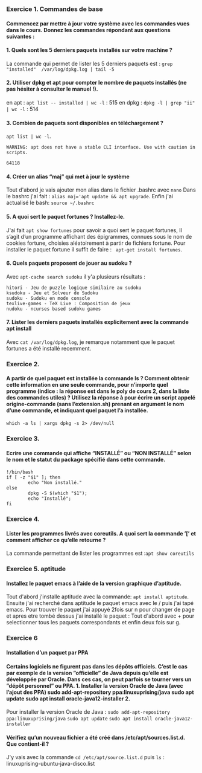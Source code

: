 ### Exercice 1. Commandes de base


#### Commencez par mettre à jour votre système avec les commandes vues dans le cours. Donnez les commandes répondant aux questions suivantes :

#### 1. Quels sont les 5 derniers paquets installés sur votre machine ?

La commande qui permet de lister les 5 derniers paquets est : `grep "installed"  /var/log/dpkg.log | tail -5`

#### 2. Utiliser dpkg et apt pour compter le nombre de paquets installés (ne pas hésiter à consulter le manuel !).
en apt : `apt list -- installed | wc -l` : 515
en dpkg : `dpkg -l | grep "ii" | wc -l` : 514

#### 3. Combien de paquets sont disponibles en téléchargement ?
`apt list | wc -l`.
```
WARNING: apt does not have a stable CLI interface. Use with caution in scripts.

64118
```
#### 4. Créer un alias “maj” qui met à jour le système
Tout d'abord je vais ajouter mon alias dans le fichier .bashrc avec `nano` 
Dans le bashrc j'ai fait : `alias maj='apt update && apt upgrade`.
Enfin j'ai actualisé le bash: `source ~/.bashrc`

#### 5. A quoi sert le paquet fortunes ? Installez-le.
J'ai fait `apt show fortunes` pour savoir a quoi sert le paquet fortunes,  Il s’agit d’un programme affichant des épigrammes, connues sous le nom de cookies fortune, choisies aléatoirement à partir de fichiers fortune.
Pour installer le paquet fortune il suffit de faire : ` apt-get install fortunes`.

#### 6. Quels paquets proposent de jouer au sudoku ?
Avec `apt-cache search sudoku` il y'a plusieurs résultats :

```
hitori - Jeu de puzzle logique similaire au sudoku
ksudoku - Jeu et Solveur de Sudoku
sudoku - Sudoku en mode console
texlive-games - TeX Live : Composition de jeux
nudoku - ncurses based sudoku games
```

#### 7. Lister les derniers paquets installés explicitement avec la commande apt install

Avec `cat /var/log/dpkg.log`, je remarque notamment que le paquet fortunes a été installé recemment.

### Exercice 2.
#### A partir de quel paquet est installée la commande ls ? Comment obtenir cette information en une seule commande, pour n’importe quel programme (indice : la réponse est dans le poly de cours 2, dans la liste des commandes utiles) ? Utilisez la réponse à pour écrire un script appelé origine-commande (sans l’extension.sh) prenant en argument le nom d’une commande, et indiquant quel paquet l’a installée.
`which -a ls | xargs dpkg -s 2> /dev/null`

### Exercice 3.
#### Ecrire une commande qui affiche “INSTALLÉ” ou “NON INSTALLÉ” selon le nom et le statut du package spécifié dans cette commande.

```
!/bin/bash
if [ -z "$1" ]; then
        echo "Non installé."
else
        dpkg -S $(which "$1");
        echo "Installé";
fi
```

### Exercice 4.
#### Lister les programmes livrés avec coreutils. A quoi sert la commande ’[’ et comment afficher ce qu’elle retourne ?

La commande permettant de lister les programmes est :`apt show coreutils`

### Exercice 5. aptitude
#### Installez le paquet emacs à l’aide de la version graphique d’aptitude.

Tout d'abord j'installe aptitude avec la commande: `apt install aptitude`.
Ensuite j'ai recherché dans aptitude le paquet emacs avec le / puis j'ai tapé emacs. Pour trouver le paquet j'ai appuyé 2fois sur n pour changer de page et apres etre tombé dessus j'ai installé le paquet : Tout d'abord avec + pour selectionner tous les paquets correspondants et enfin deux fois sur g.

### Exercice 6
#### Installation d’un paquet par PPA
#### Certains logiciels ne figurent pas dans les dépôts officiels. C’est le cas par exemple de la version ”officielle” de Java depuis qu’elle est développée par Oracle. Dans ces cas, on peut parfois se tourner vers un ”dépôt personnel” ou PPA. 1. Installer la version Oracle de Java (avec l’ajout des PPA) sudo add-apt-repository ppa:linuxuprising/java sudo apt update sudo apt install oracle-java12-installer 2.

Pour installer la version Oracle de Java : 
`sudo add-apt-repository ppa:linuxuprising/java`
`sudo apt update`
`sudo apt install oracle-java12-installer`
#### Vérifiez qu’un nouveau fichier a été créé dans /etc/apt/sources.list.d. Que contient-il ?
J'y vais avec la commande `cd /etc/apt/source.list.d` puis `ls` : linuxuprising-ubuntu-java-disco.list

